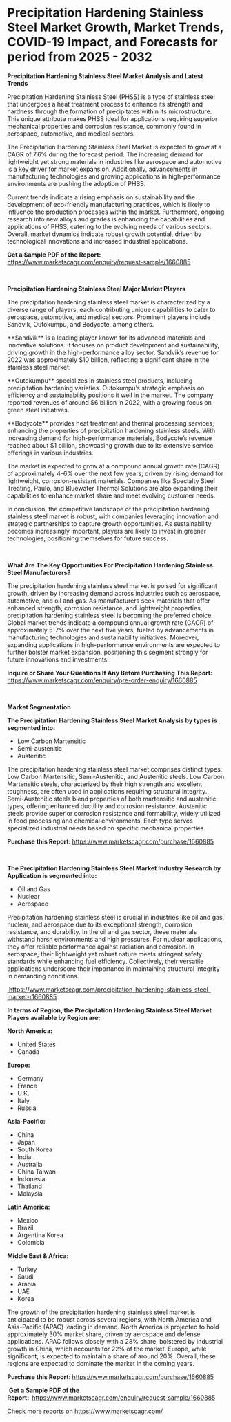 <p><h1>Precipitation Hardening Stainless Steel Market Growth, Market Trends, COVID-19 Impact, and Forecasts for period from 2025 - 2032</h1></p><p><strong>Precipitation Hardening Stainless Steel Market Analysis and Latest Trends</strong></p>
<p><p>Precipitation Hardening Stainless Steel (PHSS) is a type of stainless steel that undergoes a heat treatment process to enhance its strength and hardness through the formation of precipitates within its microstructure. This unique attribute makes PHSS ideal for applications requiring superior mechanical properties and corrosion resistance, commonly found in aerospace, automotive, and medical sectors. </p><p>The Precipitation Hardening Stainless Steel Market is expected to grow at a CAGR of 7.6% during the forecast period. The increasing demand for lightweight yet strong materials in industries like aerospace and automotive is a key driver for market expansion. Additionally, advancements in manufacturing technologies and growing applications in high-performance environments are pushing the adoption of PHSS. </p><p>Current trends indicate a rising emphasis on sustainability and the development of eco-friendly manufacturing practices, which is likely to influence the production processes within the market. Furthermore, ongoing research into new alloys and grades is enhancing the capabilities and applications of PHSS, catering to the evolving needs of various sectors. Overall, market dynamics indicate robust growth potential, driven by technological innovations and increased industrial applications.</p></p>
<p><strong>Get a Sample PDF of the Report:&nbsp;</strong> <a href="https://www.marketscagr.com/enquiry/request-sample/1660885?utm_campaign=2014&utm_medium=2&utm_source=Github&utm_content=ia&utm_term=30012025&utm_id=precipitation-hardening-stainless-steel">https://www.marketscagr.com/enquiry/request-sample/1660885</a></p>
<p>&nbsp;</p>
<p><strong>Precipitation Hardening Stainless Steel Major Market Players</strong></p>
<p><p>The precipitation hardening stainless steel market is characterized by a diverse range of players, each contributing unique capabilities to cater to aerospace, automotive, and medical sectors. Prominent players include Sandvik, Outokumpu, and Bodycote, among others.</p><p>**Sandvik** is a leading player known for its advanced materials and innovative solutions. It focuses on product development and sustainability, driving growth in the high-performance alloy sector. Sandvik’s revenue for 2022 was approximately $10 billion, reflecting a significant share in the stainless steel market.</p><p>**Outokumpu** specializes in stainless steel products, including precipitation hardening varieties. Outokumpu’s strategic emphasis on efficiency and sustainability positions it well in the market. The company reported revenues of around $6 billion in 2022, with a growing focus on green steel initiatives.</p><p>**Bodycote** provides heat treatment and thermal processing services, enhancing the properties of precipitation hardening stainless steels. With increasing demand for high-performance materials, Bodycote’s revenue reached about $1 billion, showcasing growth due to its extensive service offerings in various industries.</p><p>The market is expected to grow at a compound annual growth rate (CAGR) of approximately 4-6% over the next few years, driven by rising demand for lightweight, corrosion-resistant materials. Companies like Specialty Steel Treating, Paulo, and Bluewater Thermal Solutions are also expanding their capabilities to enhance market share and meet evolving customer needs.</p><p>In conclusion, the competitive landscape of the precipitation hardening stainless steel market is robust, with companies leveraging innovation and strategic partnerships to capture growth opportunities. As sustainability becomes increasingly important, players are likely to invest in greener technologies, positioning themselves for future success.</p></p>
<p>&nbsp;</p>
<p><strong>What Are The Key Opportunities For Precipitation Hardening Stainless Steel Manufacturers?</strong></p>
<p><p>The precipitation hardening stainless steel market is poised for significant growth, driven by increasing demand across industries such as aerospace, automotive, and oil and gas. As manufacturers seek materials that offer enhanced strength, corrosion resistance, and lightweight properties, precipitation hardening stainless steel is becoming the preferred choice. Global market trends indicate a compound annual growth rate (CAGR) of approximately 5-7% over the next five years, fueled by advancements in manufacturing technologies and sustainability initiatives. Moreover, expanding applications in high-performance environments are expected to further bolster market expansion, positioning this segment strongly for future innovations and investments.</p></p>
<p><strong>Inquire or Share Your Questions If Any Before Purchasing This Report:</strong> <a href="https://www.marketscagr.com/enquiry/pre-order-enquiry/1660885?utm_campaign=2014&utm_medium=2&utm_source=Github&utm_content=ia&utm_term=30012025&utm_id=precipitation-hardening-stainless-steel">https://www.marketscagr.com/enquiry/pre-order-enquiry/1660885</a></p>
<p>&nbsp;</p>
<p><strong>Market Segmentation</strong></p>
<p><strong>The Precipitation Hardening Stainless Steel Market Analysis by types is segmented into:</strong></p>
<p><ul><li>Low Carbon Martensitic</li><li>Semi-austenitic</li><li>Austenitic</li></ul></p>
<p><p>The precipitation hardening stainless steel market comprises distinct types: Low Carbon Martensitic, Semi-Austenitic, and Austenitic steels. Low Carbon Martensitic steels, characterized by their high strength and excellent toughness, are often used in applications requiring structural integrity. Semi-Austenitic steels blend properties of both martensitic and austenitic types, offering enhanced ductility and corrosion resistance. Austenitic steels provide superior corrosion resistance and formability, widely utilized in food processing and chemical environments. Each type serves specialized industrial needs based on specific mechanical properties.</p></p>
<p><strong>Purchase this Report:&nbsp;</strong><a href="https://www.marketscagr.com/purchase/1660885?utm_campaign=2014&utm_medium=2&utm_source=Github&utm_content=ia&utm_term=30012025&utm_id=precipitation-hardening-stainless-steel">https://www.marketscagr.com/purchase/1660885</a></p>
<p>&nbsp;</p>
<p><strong>The Precipitation Hardening Stainless Steel Market Industry Research by Application is segmented into:</strong></p>
<p><ul><li>Oil and Gas</li><li>Nuclear</li><li>Aerospace</li></ul></p>
<p><p>Precipitation hardening stainless steel is crucial in industries like oil and gas, nuclear, and aerospace due to its exceptional strength, corrosion resistance, and durability. In the oil and gas sector, these materials withstand harsh environments and high pressures. For nuclear applications, they offer reliable performance against radiation and corrosion. In aerospace, their lightweight yet robust nature meets stringent safety standards while enhancing fuel efficiency. Collectively, their versatile applications underscore their importance in maintaining structural integrity in demanding conditions.</p></p>
<p><a href="https://www.marketscagr.com/precipitation-hardening-stainless-steel-market-r1660885?utm_campaign=2014&utm_medium=2&utm_source=Github&utm_content=ia&utm_term=30012025&utm_id=precipitation-hardening-stainless-steel">&nbsp;https://www.marketscagr.com/precipitation-hardening-stainless-steel-market-r1660885</a></p>
<p><strong>In terms of Region, the Precipitation Hardening Stainless Steel Market Players available by Region are:</strong></p>
<p>
    <p> <strong> North America: </strong>
        <ul>
            <li>United States</li>
            <li>Canada</li>
        </ul>
        </p> 
    <p> <strong> Europe: </strong>
        <ul>
            <li>Germany</li>
            <li>France</li>
            <li>U.K.</li>
            <li>Italy</li>
            <li>Russia</li>
        </ul>
        </p> 
    <p> <strong> Asia-Pacific: </strong>
        <ul>
            <li>China</li>
            <li>Japan</li>
            <li>South Korea</li>
            <li>India</li>
            <li>Australia</li>
            <li>China Taiwan</li>
            <li>Indonesia</li>
            <li>Thailand</li>
            <li>Malaysia</li>
        </ul>
        </p> 
    <p> <strong> Latin America: </strong>
        <ul>
            <li>Mexico</li>
            <li>Brazil</li>
            <li>Argentina Korea</li>
            <li>Colombia</li>
        </ul>
        </p> 
    <p> <strong> Middle East & Africa: </strong>
        <ul>
            <li>Turkey</li>
            <li>Saudi</li>
            <li>Arabia</li>
            <li>UAE</li>
            <li>Korea</li>
        </ul>
    </p>
    </p>
<p><p>The growth of the precipitation hardening stainless steel market is anticipated to be robust across several regions, with North America and Asia-Pacific (APAC) leading in demand. North America is projected to hold approximately 30% market share, driven by aerospace and defense applications. APAC follows closely with a 28% share, bolstered by industrial growth in China, which accounts for 22% of the market. Europe, while significant, is expected to maintain a share of around 20%. Overall, these regions are expected to dominate the market in the coming years.</p></p>
<p><strong>Purchase this Report: </strong><a href="https://www.marketscagr.com/purchase/1660885?utm_campaign=2014&utm_medium=2&utm_source=Github&utm_content=ia&utm_term=30012025&utm_id=precipitation-hardening-stainless-steel">https://www.marketscagr.com/purchase/1660885</a></p>
<p>&nbsp;<strong>Get a Sample PDF of the Report:&nbsp;&nbsp;</strong><a href="https://www.marketscagr.com/enquiry/request-sample/1660885?utm_campaign=2014&utm_medium=2&utm_source=Github&utm_content=ia&utm_term=30012025&utm_id=precipitation-hardening-stainless-steel">https://www.marketscagr.com/enquiry/request-sample/1660885</a></p>
<p><strong></strong></p>
<p>Check more reports on <a href="https://www.marketscagr.com/?utm_campaign=2014&utm_medium=2&utm_source=Github&utm_content=ia&utm_term=30012025&utm_id=precipitation-hardening-stainless-steel">https://www.marketscagr.com/</a></p>